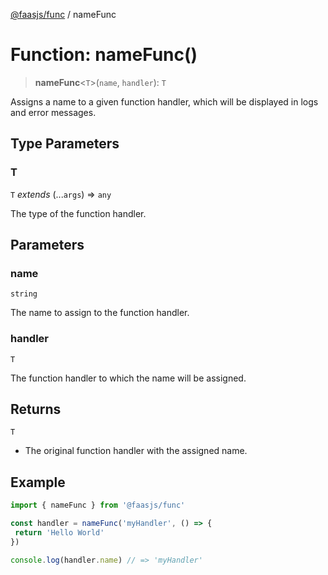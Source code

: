 [@faasjs/func](../README.md) / nameFunc

# Function: nameFunc()

> **nameFunc**\<`T`\>(`name`, `handler`): `T`

Assigns a name to a given function handler, which will be displayed in logs and error messages.

## Type Parameters

### T

`T` *extends* (...`args`) => `any`

The type of the function handler.

## Parameters

### name

`string`

The name to assign to the function handler.

### handler

`T`

The function handler to which the name will be assigned.

## Returns

`T`

- The original function handler with the assigned name.

## Example

```ts
import { nameFunc } from '@faasjs/func'

const handler = nameFunc('myHandler', () => {
 return 'Hello World'
})

console.log(handler.name) // => 'myHandler'
```
